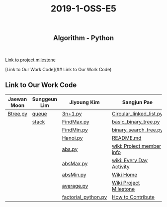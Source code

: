 <center> <h1> <strong> 2019-1-OSS-E5 </strong> </h1> </center> <br>
<center> <h2> <strong> Algorithm - Python </strong> </h2> </center> <br>

[Link to project milestone](https://github.com/19-1-skku-oss/2019-1-OSS-E5/wiki/Project-Milestone)

[Link to Our Work Code](## Link to Our Work Code)

## Link to Our Work Code

| Jaewan Moon | Sunggeun Lim | Jiyoung Kim | Sangjun Pae |
|---|---|---|---|
|[Btree.py](https://github.com/19-1-skku-oss/2019-1-OSS-E5/blob/master/BTree.py)|[queue](https://github.com/19-1-skku-oss/2019-1-OSS-E5/blob/master/Python/data_structures/queue)|[3n+1.py](https://github.com/19-1-skku-oss/2019-1-OSS-E5/blob/master/Python/maths_revised/3n%2B1.py)|[Circular_linked_list.py](https://github.com/19-1-skku-oss/2019-1-OSS-E5/blob/master/Python/data_structures/linked_list/Circular_linked_list.py)
||[stack](https://github.com/19-1-skku-oss/2019-1-OSS-E5/blob/master/Python/data_structures/stack)|[FindMax.py](https://github.com/19-1-skku-oss/2019-1-OSS-E5/blob/master/Python/maths_revised/FindMax.py)|[basic_binary_tree.py](https://github.com/19-1-skku-oss/2019-1-OSS-E5/blob/master/Python/data_structures/graphs%20%26%20tree/binary%20tree/basic_binary_tree.py)
|||[FindMin.py](https://github.com/19-1-skku-oss/2019-1-OSS-E5/blob/master/Python/maths_revised/FindMin.py)|[binary_search_tree.py](https://github.com/19-1-skku-oss/2019-1-OSS-E5/blob/master/Python/data_structures/graphs%20%26%20tree/binary%20tree/binary_search_tree.py)
|||[Hanoi.py](https://github.com/19-1-skku-oss/2019-1-OSS-E5/blob/master/Python/maths_revised/Hanoi.py)|[README.md](https://github.com/19-1-skku-oss/2019-1-OSS-E5/blob/master/README.md)
|||[abs.py](https://github.com/19-1-skku-oss/2019-1-OSS-E5/blob/master/Python/maths_revised/abs.py)|[wiki: Project member info](https://github.com/19-1-skku-oss/2019-1-OSS-E5/wiki/Project-member-information)
|||[absMax.py](https://github.com/19-1-skku-oss/2019-1-OSS-E5/blob/master/Python/maths_revised/absMax.py)|[wiki: Every Day Activity](https://github.com/19-1-skku-oss/2019-1-OSS-E5/wiki/Every-Day-Activity)
|||[absMin.py](https://github.com/19-1-skku-oss/2019-1-OSS-E5/blob/master/absMin.py)|[Wiki Home](https://github.com/19-1-skku-oss/2019-1-OSS-E5/wiki)
|||[average.py](https://github.com/19-1-skku-oss/2019-1-OSS-E5/blob/master/Python/maths_revised/average.py)|[Wiki Project Milestone](https://github.com/19-1-skku-oss/2019-1-OSS-E5/wiki/Project-Milestone)
|||[factorial_python.py](https://github.com/19-1-skku-oss/2019-1-OSS-E5/blob/master/Python/maths_revised/factorial_python.py)|[How to Contribute](https://github.com/19-1-skku-oss/2019-1-OSS-E5/blob/master/CONTRIBUTING.md)
